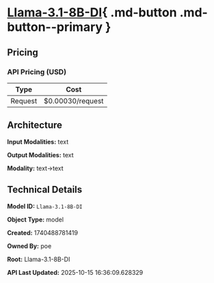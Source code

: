 # [Llama-3.1-8B-DI](https://poe.com/Llama-3.1-8B-DI){ .md-button .md-button--primary }

## Pricing

### API Pricing (USD)

| Type | Cost |
|------|------|
| Request | $0.00030/request |

## Architecture

**Input Modalities:** text

**Output Modalities:** text

**Modality:** text->text


## Technical Details

**Model ID:** `Llama-3.1-8B-DI`

**Object Type:** model

**Created:** 1740488781419

**Owned By:** poe

**Root:** Llama-3.1-8B-DI

**API Last Updated:** 2025-10-15 16:36:09.628329

